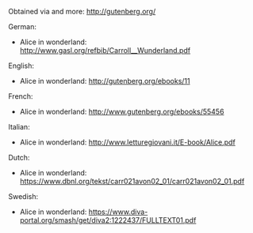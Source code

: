 Obtained via and more: 
http://gutenberg.org/

German:
- Alice in wonderland: http://www.gasl.org/refbib/Carroll__Wunderland.pdf

English:
- Alice in wonderland: http://gutenberg.org/ebooks/11

French: 
- Alice in wonderland: http://www.gutenberg.org/ebooks/55456

Italian:
- Alice in wonderland: http://www.letturegiovani.it/E-book/Alice.pdf

Dutch: 
- Alice in wonderland: https://www.dbnl.org/tekst/carr021avon02_01/carr021avon02_01.pdf

Swedish:
- Alice in wonderland: https://www.diva-portal.org/smash/get/diva2:1222437/FULLTEXT01.pdf

